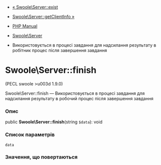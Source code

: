 - [« Swoole\Server::exist](swoole-server.exist.md)
- [Swoole\Server::getClientInfo »](swoole-server.getclientinfo.md)

- [PHP Manual](index.md)
- [Swoole\Server](class.swoole-server.md)
- Використовується в процесі завдання для надсилання результату в робітник
процес після завершення завдання

# Swoole\Server::finish

(PECL swoole \>u003d 1.9.0)

Swoole\Server::finish — Використовується в процесі завдання для надсилання
результату в робочий процес після завершення завдання

### Опис

public **Swoole\Server::finish**(string `$data`): void

### Список параметрів

`data`

### Значення, що повертаються
